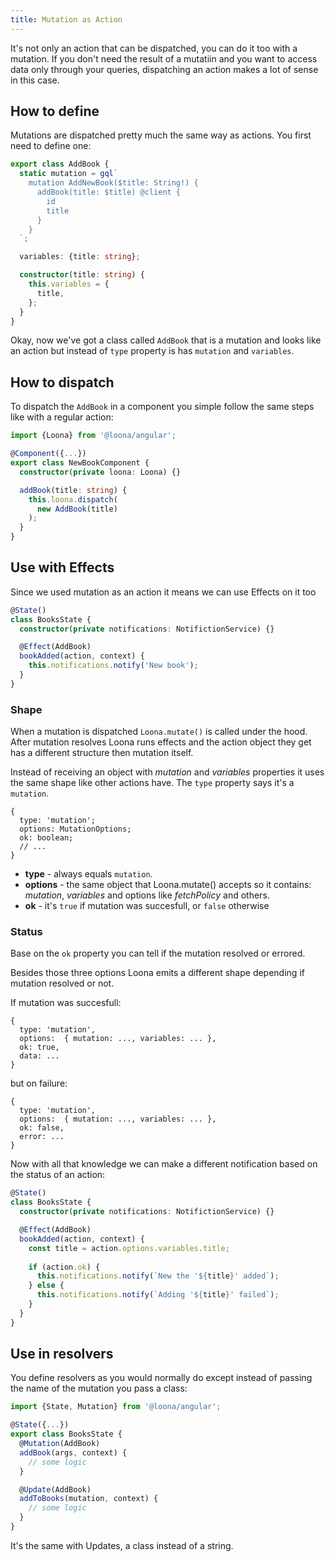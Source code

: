 ```yaml
---
title: Mutation as Action
---
```


It's not only an action that can be dispatched, you can do it too with a mutation. If you don't need the result of a mutatiin and you want to access data only through your queries, dispatching an action makes a lot of sense in this case.

## How to define

Mutations are dispatched pretty much the same way as actions. You first need to define one:

```typescript
export class AddBook {
  static mutation = gql`
    mutation AddNewBook($title: String!) {
      addBook(title: $title) @client {
        id
        title
      }
    }
  `;

  variables: {title: string};

  constructor(title: string) {
    this.variables = {
      title,
    };
  }
}
```

Okay, now we've got a class called `AddBook` that is a mutation and looks like an action but instead of `type` property is has `mutation` and `variables`.

## How to dispatch

To dispatch the `AddBook` in a component you simple follow the same steps like with a regular action:

```typescript
import {Loona} from '@loona/angular';

@Component({...})
export class NewBookComponent {
  constructor(private loona: Loona) {}

  addBook(title: string) {
    this.loona.dispatch(
      new AddBook(title)
    );
  }
}
```

## Use with Effects

Since we used mutation as an action it means we can use Effects on it too

```typescript
@State()
class BooksState {
  constructor(private notifications: NotifictionService) {}

  @Effect(AddBook)
  bookAdded(action, context) {
    this.notifications.notify('New book');
  }
}
```

### Shape

When a mutation is dispatched `Loona.mutate()` is called under the hood. After mutation resolves Loona runs effects and the action object they get has a different structure then mutation itself.

Instead of receiving an object with _mutation_ and _variables_ properties it uses the same shape like other actions have. The `type` property says it's a `mutation`.

```
{
  type: 'mutation';
  options: MutationOptions;
  ok: boolean;
  // ...
}
```

- **type** - always equals `mutation`.
- **options** - the same object that Loona.mutate() accepts so it contains: _mutation_, _variables_ and options like _fetchPolicy_ and others.
- **ok** - it's `true` if mutation was succesfull, or `false` otherwise

### Status

Base on the `ok` property you can tell if the mutation resolved or errored.

Besides those three options Loona emits a different shape depending if mutation resolved or not.

If mutation was succesfull:

```
{
  type: 'mutation',
  options:  { mutation: ..., variables: ... },
  ok: true,
  data: ...
}
```

but on failure:

```
{
  type: 'mutation',
  options:  { mutation: ..., variables: ... },
  ok: false,
  error: ...
}
```

Now with all that knowledge we can make a different notification based on the status of an action:

```typescript
@State()
class BooksState {
  constructor(private notifications: NotifictionService) {}

  @Effect(AddBook)
  bookAdded(action, context) {
    const title = action.options.variables.title;
    
    if (action.ok) {
      this.notifications.notify(`New the '${title}' added`);
    } else {
      this.notifications.notify(`Adding '${title}' failed`);
    }
  }
}
```

## Use in resolvers

You define resolvers as you would normally do except instead of passing the name of the mutation you pass a class:

```typescript
import {State, Mutation} from '@loona/angular';

@State({...})
export class BooksState {
  @Mutation(AddBook)
  addBook(args, context) {
    // some logic
  }

  @Update(AddBook)
  addToBooks(mutation, context) {
    // some logic
  }
}
```

It's the same with Updates, a class instead of a string.

